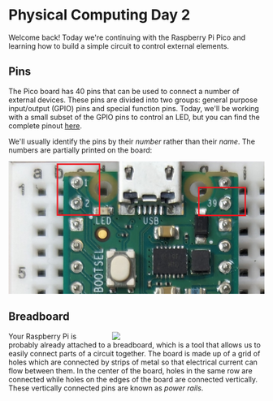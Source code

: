 # Physical Computing Day 2

Welcome back! Today we're continuing with the Raspberry Pi Pico and learning
how to build a simple circuit to control external elements.

## Pins

The Pico board has 40 pins that can be used to connect a number of external
devices. These pins are divided into two groups: general purpose input/output
(GPIO) pins and special function pins. Today, we'll be working with a small
subset of the GPIO pins to control an LED, but you can find the complete
pinout [here](https://www.raspberrypi.com/documentation/microcontrollers/raspberry-pi-pico.html#raspberry-pi-pico-w-and-pico-wh).

We'll usually identify the pins by their _number_ rather than their _name_. The numbers are partially printed on the board:

![Pico board](./images/lesson_2_1.png)

## Breadboard

<img src="./images/lesson_2_2.png" width="300em" align="right" style="margin-left: 10px">

Your Raspberry Pi is probably already attached to a breadboard, which is a tool that allows us to easily connect parts of a circuit together. The board is made up of a grid of holes which are connected by strips of metal so that electrical current can flow between them. In the center of the board, holes in the same row are connected while holes on the edges of the board are connected vertically. These vertically connected pins are known as _power rails_.

